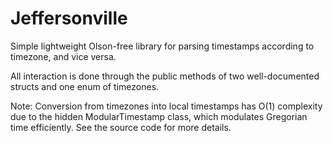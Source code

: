 # Jeffersonville

Simple lightweight Olson-free library for parsing timestamps according to timezone, and vice versa.

All interaction is done through the public methods of two well-documented structs and one enum of timezones.

Note: Conversion from timezones into local timestamps has O(1) complexity due to the hidden ModularTimestamp class, which modulates Gregorian time efficiently. See the source code for more details. 
